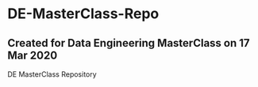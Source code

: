 # DE-MasterClass-Repo
## Created for Data Engineering MasterClass on 17 Mar 2020
DE MasterClass Repository
